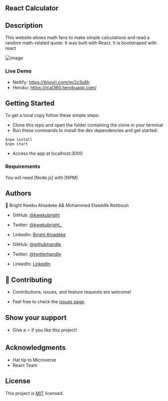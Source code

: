 ## React Calculator

## Description
This website allows math fans to make simple calculations and read a random math-related quote. It was built with React. It is bootstraped with react

![image](https://user-images.githubusercontent.com/5249414/177379929-00dc1f34-3826-4ac7-9f29-17fedcc13236.png)


### Live Demo

- Netlify: https://tinyurl.com/mr2z3s8h
- Heroku: https://rcal360.herokuapp.com/

## Getting Started

To get a local copy follow these simple steps:

- Clone this repo and open the folder containing the clone in your terminal
- Run these commands to install the dev dependencies and get started:

```
$npm install
$npm start
```
- Access the app at localhost:3000

### Requirements

You will need [Node.js] with [NPM]

## Authors

👤 Bright Kweku Ahiadeke && Mohammed Elseddik Rebbouh

- GitHub: [@kwekubright](https://github.com/kwekubright)
- Twitter: [@kwekubright_](https://twitter.com/kwekubright_)
- LinkedIn: [Bright Ahiadeke](https://linkedin.com/in/kwekubright)

- GitHub: [@githubhandle](https://github.com/MohammedElseddik)
- Twitter: [@twitterhandle](https://twitter.com/RebbouhElseddik)
- LinkedIn: [LinkedIn](https://www.linkedin.com/in/mohammed-elseddik-rebbouh-676500192)

## 🤝 Contributing

- Contributions, issues, and feature requests are welcome!

- Feel free to check the [issues page](../../issues/).

## Show your support

- Give a ⭐️ if you like this project!

## Acknowledgments
- Hat tip to Microverse
- React Team

## License
This project is [MIT](./MIT.md) licensed.
